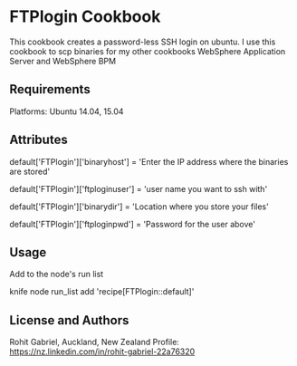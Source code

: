 FTPlogin Cookbook
======================
This cookbook creates a password-less SSH login on ubuntu.
I use this cookbook to scp binaries for my other cookbooks WebSphere Application Server and WebSphere BPM

Requirements
------------
Platforms: Ubuntu 14.04, 15.04

Attributes
----------
default['FTPlogin']['binaryhost'] = 'Enter the IP address where the binaries are stored'

default['FTPlogin']['ftploginuser'] = 'user name you want to ssh with'

default['FTPlogin']['binarydir'] = 'Location where you store your files'

default['FTPlogin']['ftploginpwd'] = 'Password for the user above'


Usage
-----
Add to the node's run list

knife node run_list add  'recipe[FTPlogin::default]'


License and Authors
-------------------
Rohit Gabriel, Auckland, New Zealand
Profile: https://nz.linkedin.com/in/rohit-gabriel-22a76320
